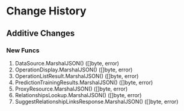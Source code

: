 # Change History

## Additive Changes

### New Funcs

1. DataSource.MarshalJSON() ([]byte, error)
1. OperationDisplay.MarshalJSON() ([]byte, error)
1. OperationListResult.MarshalJSON() ([]byte, error)
1. PredictionTrainingResults.MarshalJSON() ([]byte, error)
1. ProxyResource.MarshalJSON() ([]byte, error)
1. RelationshipsLookup.MarshalJSON() ([]byte, error)
1. SuggestRelationshipLinksResponse.MarshalJSON() ([]byte, error)
